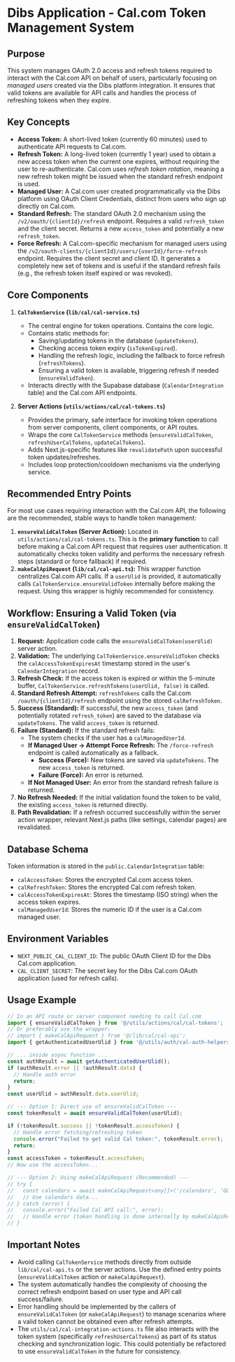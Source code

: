 # Dibs Application - Cal.com Token Management System

## Purpose

This system manages OAuth 2.0 access and refresh tokens required to interact with the Cal.com API on behalf of users, particularly focusing on *managed users* created via the Dibs platform integration. It ensures that valid tokens are available for API calls and handles the process of refreshing tokens when they expire.

## Key Concepts

*   **Access Token:** A short-lived token (currently 60 minutes) used to authenticate API requests to Cal.com.
*   **Refresh Token:** A long-lived token (currently 1 year) used to obtain a new access token when the current one expires, without requiring the user to re-authenticate. Cal.com uses *refresh token rotation*, meaning a new refresh token might be issued when the standard refresh endpoint is used.
*   **Managed User:** A Cal.com user created programmatically via the Dibs platform using OAuth Client Credentials, distinct from users who sign up directly on Cal.com.
*   **Standard Refresh:** The standard OAuth 2.0 mechanism using the `/v2/oauth/{clientId}/refresh` endpoint. Requires a valid `refresh_token` and the client secret. Returns a new `access_token` and potentially a new `refresh_token`.
*   **Force Refresh:** A Cal.com-specific mechanism for managed users using the `/v2/oauth-clients/{clientId}/users/{userId}/force-refresh` endpoint. Requires the client secret and client ID. It generates a completely new set of tokens and is useful if the standard refresh fails (e.g., the refresh token itself expired or was revoked).

## Core Components

1.  **`CalTokenService` (`lib/cal/cal-service.ts`)**
    *   The central engine for token operations. Contains the core logic.
    *   Contains static methods for:
        *   Saving/updating tokens in the database (`updateTokens`).
        *   Checking access token expiry (`isTokenExpired`).
        *   Handling the refresh logic, including the fallback to force refresh (`refreshTokens`).
        *   Ensuring a valid token is available, triggering refresh if needed (`ensureValidToken`).
    *   Interacts directly with the Supabase database (`CalendarIntegration` table) and the Cal.com API endpoints.

2.  **Server Actions (`utils/actions/cal/cal-tokens.ts`)**
    *   Provides the primary, safe interface for invoking token operations from server components, client components, or API routes.
    *   Wraps the core `CalTokenService` methods (`ensureValidCalToken`, `refreshUserCalTokens`, `updateCalTokens`).
    *   Adds Next.js-specific features like `revalidatePath` upon successful token updates/refreshes.
    *   Includes loop protection/cooldown mechanisms via the underlying service.

## Recommended Entry Points

For most use cases requiring interaction with the Cal.com API, the following are the recommended, stable ways to handle token management:

1.  **`ensureValidCalToken` (Server Action):** Located in `utils/actions/cal/cal-tokens.ts`. This is the **primary function** to call before making a Cal.com API request that requires user authentication. It automatically checks token validity and performs the necessary refresh steps (standard or force fallback) if required.
2.  **`makeCalApiRequest` (`lib/cal/cal-api.ts`):** This wrapper function centralizes Cal.com API calls. If a `userUlid` is provided, it automatically calls `CalTokenService.ensureValidToken` internally before making the request. Using this wrapper is highly recommended for consistency.

## Workflow: Ensuring a Valid Token (via `ensureValidCalToken`)

1.  **Request:** Application code calls the `ensureValidCalToken(userUlid)` server action.
2.  **Validation:** The underlying `CalTokenService.ensureValidToken` checks the `calAccessTokenExpiresAt` timestamp stored in the user's `CalendarIntegration` record.
3.  **Refresh Check:** If the access token is expired or within the 5-minute buffer, `CalTokenService.refreshTokens(userUlid, false)` is called.
4.  **Standard Refresh Attempt:** `refreshTokens` calls the Cal.com `/oauth/{clientId}/refresh` endpoint using the stored `calRefreshToken`.
5.  **Success (Standard):** If successful, the new `access_token` (and potentially rotated `refresh_token`) are saved to the database via `updateTokens`. The valid `access_token` is returned.
6.  **Failure (Standard):** If the standard refresh fails:
    *   The system checks if the user has a `calManagedUserId`.
    *   **If Managed User -> Attempt Force Refresh:** The `/force-refresh` endpoint is called automatically as a fallback.
        *   **Success (Force):** New tokens are saved via `updateTokens`. The new `access_token` is returned.
        *   **Failure (Force):** An error is returned.
    *   **If Not Managed User:** An error from the standard refresh failure is returned.
7.  **No Refresh Needed:** If the initial validation found the token to be valid, the existing `access_token` is returned directly.
8.  **Path Revalidation:** If a refresh occurred successfully within the server action wrapper, relevant Next.js paths (like settings, calendar pages) are revalidated.

## Database Schema

Token information is stored in the `public.CalendarIntegration` table:

*   `calAccessToken`: Stores the encrypted Cal.com access token.
*   `calRefreshToken`: Stores the encrypted Cal.com refresh token.
*   `calAccessTokenExpiresAt`: Stores the timestamp (ISO string) when the access token expires.
*   `calManagedUserId`: Stores the numeric ID if the user is a Cal.com managed user.

## Environment Variables

*   `NEXT_PUBLIC_CAL_CLIENT_ID`: The public OAuth Client ID for the Dibs Cal.com application.
*   `CAL_CLIENT_SECRET`: The secret key for the Dibs Cal.com OAuth application (used for refresh calls).

## Usage Example

```typescript
// In an API route or server component needing to call Cal.com
import { ensureValidCalToken } from '@/utils/actions/cal/cal-tokens';
// Or preferably use the wrapper:
// import { makeCalApiRequest } from '@/lib/cal/cal-api';
import { getAuthenticatedUserUlid } from '@/utils/auth/cal-auth-helpers'; // Or other way to get userUlid

// ... inside async function ...
const authResult = await getAuthenticatedUserUlid();
if (authResult.error || !authResult.data) {
  // Handle auth error
  return;
}
const userUlid = authResult.data.userUlid;

// --- Option 1: Direct use of ensureValidCalToken ---
const tokenResult = await ensureValidCalToken(userUlid);

if (!tokenResult.success || !tokenResult.accessToken) {
  // Handle error fetching/refreshing token
  console.error("Failed to get valid Cal token:", tokenResult.error);
  return;
}
const accessToken = tokenResult.accessToken;
// Now use the accessToken...

// --- Option 2: Using makeCalApiRequest (Recommended) ---
// try {
//   const calendars = await makeCalApiRequest<any[]>('/calendars', 'GET', undefined, userUlid);
//   // Use calendars data...
// } catch (error) {
//   console.error("Failed Cal API call:", error);
//   // Handle error (token handling is done internally by makeCalApiRequest)
// }
```

## Important Notes

*   Avoid calling `CalTokenService` methods directly from outside `lib/cal/cal-api.ts` or the server actions. Use the defined entry points (`ensureValidCalToken` action or `makeCalApiRequest`).
*   The system automatically handles the complexity of choosing the correct refresh endpoint based on user type and API call success/failure.
*   Error handling should be implemented by the callers of `ensureValidCalToken` (or `makeCalApiRequest`) to manage scenarios where a valid token cannot be obtained even after refresh attempts.
*   The `utils/cal/cal-integration-actions.ts` file also interacts with the token system (specifically `refreshUserCalTokens`) as part of its status checking and synchronization logic. This could potentially be refactored to use `ensureValidCalToken` in the future for consistency.
